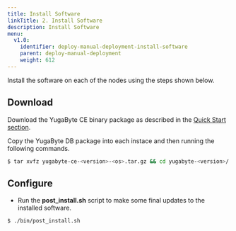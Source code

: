 ```yaml
---
title: Install Software
linkTitle: 2. Install Software
description: Install Software
menu:
  v1.0:
    identifier: deploy-manual-deployment-install-software
    parent: deploy-manual-deployment
    weight: 612
---
```


Install the software on each of the nodes using the steps shown below.

## Download

Download the YugaByte CE binary package as described in the [Quick Start section](../../../quick-start/install/).

Copy the YugaByte DB package into each instace and then running the following commands.

```{.sh .copy .separator-dollar}
$ tar xvfz yugabyte-ce-<version>-<os>.tar.gz && cd yugabyte-<version>/
```

## Configure

- Run the **post_install.sh** script to make some final updates to the installed software.

```{.sh .copy .separator-dollar}
$ ./bin/post_install.sh
```
